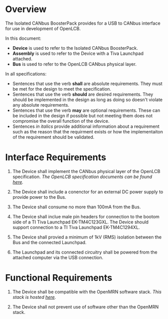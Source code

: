 # Overview

The Isolated CANbus BoosterPack provides for a USB to CANbus interface for use in development
of OpenLCB. 

In this document:
 - **Device** is used to refer to the Isolated CANbus BoosterPack.
 - **Assembly** is used to refer to the Device with a Tiva Launchpad attached.
 - **Bus** is used to refer to the OpenLCB CANbus physical layer.

In all specifications:
 - Sentences that use the verb **shall** are absolute requirements. They must be met for
   the design to meet the specification.
 - Sentences that use the verb **should** are desired requirements. They should be implemented
   in the design as long as doing so doesn't violate any absolute requirements.
 - Sentences that use the verb **may** are optional requirements. These can be included
   in the design if possible but not meeting them does not compromise the overall function
   of the device.
 - Sentences *in italics* provide additional information about a requirement such as the
   reason that the requirment exists or how the implementaiton of the requirement should
   be validated.

# Interface Requirements

1. The Device shall implement the CANbus physical layer of the OpenLCB specification.
   *The OpenLCB specification documents can be found 
   [here](http://http://openlcb.com/openlcb-and-lcc-documents/openlcb-specifications/).*

2. The Device shall include a conenctor for an external DC power supply to provide power to 
   the Bus. 

3. The Device shall consume no more than 100mA from the Bus.

4. The Device shall inclue male pin headers for connection to the bootom side of a TI Tiva
   Launchpad EK-TM4C123GXL. The Device should support connection to a TI Tiva Launchpad
   EK-TM4C1294XL.

5. The Device shall provied a minimum of 1kV (RMS) isolation between the Bus and the
   connected Launchpad.

6. The Launchpad and its connected circuitry shall be powered from the attached computer
   via the USB connection.

# Functional Requirements

1. The Device shall be compatible with the OpenMRN software stack. *This stack is hosted
   [here](https://github.com/bakerstu/openmrn).*

2. The Device shall not prevent use of software other than the OpenMRN stack.
